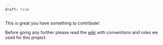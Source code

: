 ```yaml
---
draft: true
---
```

This is great you have something to contribute! 

Before going any further please read the [wiki](https://github.com/iluwatar/java-design-patterns/wiki)
with conventions and rules we used for this project.
